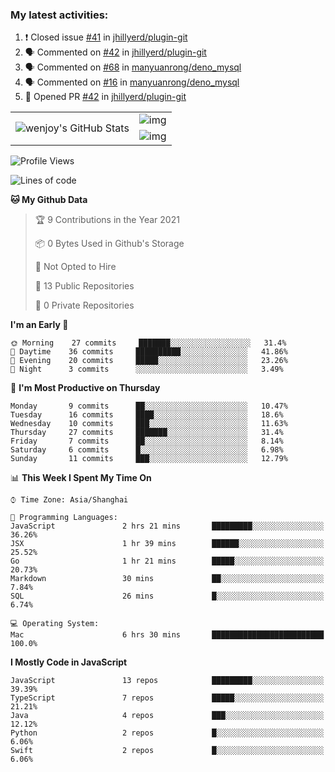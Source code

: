 ### My latest activities:

<!--START_SECTION:activity-->
1. ❗️ Closed issue [#41](https://github.com//jhillyerd/plugin-git/issues/41) in [jhillyerd/plugin-git](https://github.com//jhillyerd/plugin-git)
2. 🗣 Commented on [#42](https://github.com//jhillyerd/plugin-git/issues/42) in [jhillyerd/plugin-git](https://github.com//jhillyerd/plugin-git)
3. 🗣 Commented on [#68](https://github.com//manyuanrong/deno_mysql/issues/68) in [manyuanrong/deno_mysql](https://github.com//manyuanrong/deno_mysql)
4. 🗣 Commented on [#16](https://github.com//manyuanrong/deno_mysql/issues/16) in [manyuanrong/deno_mysql](https://github.com//manyuanrong/deno_mysql)
5. 💪 Opened PR [#42](https://github.com//jhillyerd/plugin-git/pull/42) in [jhillyerd/plugin-git](https://github.com//jhillyerd/plugin-git)
<!--END_SECTION:activity-->

<table>
  <tr style="padding: 20px;">
    <td rowspan="3">
      <img src="https://github-readme-stats.vercel.app/api?theme=cobalt&username=wenjoy&show_icons=true&count_private=true&line_height=35" alt="wenjoy's GitHub Stats" />
    </td>
    <td>
      <img align="middle" src="https://github-readme-stats.vercel.app/api/pin/?username=wenjoy&repo=deno_mysql&theme=gruvbox" alt="img" />
    </td>
  </tr>
  <tr>
    <td>
      <img align="middle" src="https://github-readme-stats.vercel.app/api/pin/?username=wenjoy&repo=plugin-git&theme=gruvbox" alt="img" />
    </td>
  </tr>
</table>

<!-- <a href="https://codestats.net/users/wenjoy">
  <img src='https://codestats-readme.wenjoy.cn/history-graph/wenjoy?width=850&height=300&timezone=08:00&history_days=21&max_languages=9&language_colors=["3e4053","f15854","5da5da","faa43a","60bd68","f17cb0","b2912f","decf3f","b276b2","808080"]' alt="wenjoy's Code::Stats history graph" />
</a> -->

<!--START_SECTION:waka-->
![Profile Views](http://img.shields.io/badge/Profile%20Views-0-blue)

![Lines of code](https://img.shields.io/badge/From%20Hello%20World%20I%27ve%20Written-1.0%20million%20lines%20of%20code-blue)

**🐱 My Github Data** 

> 🏆 9 Contributions in the Year 2021
 > 
> 📦 0 Bytes Used in Github's Storage 
 > 
> 🚫 Not Opted to Hire
 > 
> 📜 13 Public Repositories 
 > 
> 🔑 0 Private Repositories  
 > 
**I'm an Early 🐤** 

```text
🌞 Morning    27 commits     ███████░░░░░░░░░░░░░░░░░░   31.4% 
🌆 Daytime    36 commits     ██████████░░░░░░░░░░░░░░░   41.86% 
🌃 Evening    20 commits     █████░░░░░░░░░░░░░░░░░░░░   23.26% 
🌙 Night      3 commits      ░░░░░░░░░░░░░░░░░░░░░░░░░   3.49%

```
📅 **I'm Most Productive on Thursday** 

```text
Monday       9 commits      ██░░░░░░░░░░░░░░░░░░░░░░░   10.47% 
Tuesday      16 commits     ████░░░░░░░░░░░░░░░░░░░░░   18.6% 
Wednesday    10 commits     ███░░░░░░░░░░░░░░░░░░░░░░   11.63% 
Thursday     27 commits     ███████░░░░░░░░░░░░░░░░░░   31.4% 
Friday       7 commits      ██░░░░░░░░░░░░░░░░░░░░░░░   8.14% 
Saturday     6 commits      █░░░░░░░░░░░░░░░░░░░░░░░░   6.98% 
Sunday       11 commits     ███░░░░░░░░░░░░░░░░░░░░░░   12.79%

```


📊 **This Week I Spent My Time On** 

```text
⌚︎ Time Zone: Asia/Shanghai

💬 Programming Languages: 
JavaScript               2 hrs 21 mins       █████████░░░░░░░░░░░░░░░░   36.26% 
JSX                      1 hr 39 mins        ██████░░░░░░░░░░░░░░░░░░░   25.52% 
Go                       1 hr 21 mins        █████░░░░░░░░░░░░░░░░░░░░   20.73% 
Markdown                 30 mins             ██░░░░░░░░░░░░░░░░░░░░░░░   7.84% 
SQL                      26 mins             █░░░░░░░░░░░░░░░░░░░░░░░░   6.74%

💻 Operating System: 
Mac                      6 hrs 30 mins       █████████████████████████   100.0%

```

**I Mostly Code in JavaScript** 

```text
JavaScript               13 repos            █████████░░░░░░░░░░░░░░░░   39.39% 
TypeScript               7 repos             █████░░░░░░░░░░░░░░░░░░░░   21.21% 
Java                     4 repos             ███░░░░░░░░░░░░░░░░░░░░░░   12.12% 
Python                   2 repos             █░░░░░░░░░░░░░░░░░░░░░░░░   6.06% 
Swift                    2 repos             █░░░░░░░░░░░░░░░░░░░░░░░░   6.06%

```



<!--END_SECTION:waka-->
